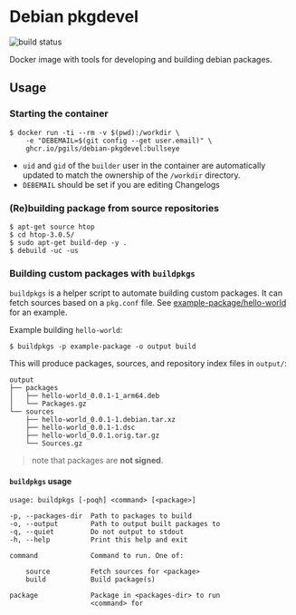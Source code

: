 # Debian pkgdevel

![build status](https://github.com/pgils/docker-debian-pkgdevel/actions/workflows/dockerbuild.yml/badge.svg)

Docker image with tools for developing and building debian packages.

## Usage
### Starting the container

```
$ docker run -ti --rm -v $(pwd):/workdir \
    -e "DEBEMAIL=$(git config --get user.email)" \
    ghcr.io/pgils/debian-pkgdevel:bullseye
```
- `uid` and `gid` of the `builder` user in the container are automatically updated to match the ownership of the `/workdir` directory.
- `DEBEMAIL` should be set if you are editing Changelogs

### (Re)building package from source repositories

```
$ apt-get source htop
$ cd htop-3.0.5/
$ sudo apt-get build-dep -y .
$ debuild -uc -us
```

### Building custom packages with `buildpkgs`

`buildpkgs` is a helper script to automate building custom packages. It can fetch sources based on a `pkg.conf` file. See [example-package/hello-world](example-package/hello-world) for an example.

Example building `hello-world`:

```
$ buildpkgs -p example-package -o output build
```

This will produce packages, sources, and repository index files in `output/`:

```
output
├── packages
│   ├── hello-world_0.0.1-1_arm64.deb
│   └── Packages.gz
└── sources
    ├── hello-world_0.0.1-1.debian.tar.xz
    ├── hello-world_0.0.1-1.dsc
    ├── hello-world_0.0.1.orig.tar.gz
    └── Sources.gz
```
> note that packages are **not signed**.

#### `buildpkgs` usage

```
usage: buildpkgs [-poqh] <command> [<package>]

-p, --packages-dir  Path to packages to build
-o, --output        Path to output built packages to
-q, --quiet         Do not output to stdout
-h, --help          Print this help and exit

command             Command to run. One of:

    source          Fetch sources for <package>
    build           Build package(s)

package             Package in <packages-dir> to run
                    <command> for
```
